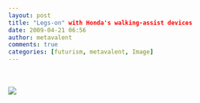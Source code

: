 ```yaml
---
layout: post
title: "Legs-on" with Honda's walking-assist devices
date: 2009-04-21 06:56
author: metavalent
comments: true
categories: [futurism, metavalent, Image]
---
```

<div class="youtube-video"></div><br /><br />

<div class="zemanta-pixie"><img class="zemanta-pixie-img" src="http://img.zemanta.com/pixy.gif?x-id=7a585de6-6190-8b04-b8d2-99c3906b2c00"/></div>
